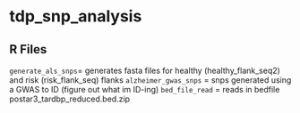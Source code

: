 # tdp_snp_analysis
## R Files 
```generate_als_snps```= generates fasta files for healthy (healthy_flank_seq2) and risk (risk_flank_seq) flanks 
```alzheimer_gwas_snps``` = snps generated using a GWAS to ID (figure out what im ID-ing)
```bed_file_read``` = reads in bedfile postar3_tardbp_reduced.bed.zip
